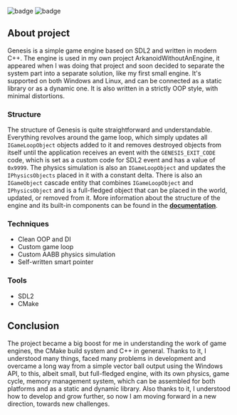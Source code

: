 ![badge](https://img.shields.io/static/v1?label=Language&message=C%2b%2b&color=blue&style=for-the-badge)
![badge](https://img.shields.io/static/v1?label=Platform&message=Windows/Linux&color=red&style=for-the-badge)

## About project
Genesis is a simple game engine based on SDL2 and written in modern C++. The engine is used in my own project ArkanoidWithoutAnEngine, it appeared when I was doing that project and soon decided to separate the system part into a separate solution, like my first small engine. It's supported on both Windows and Linux, and can be connected as a static library or as a dynamic one. It is also written in a strictly OOP style, with minimal distortions.

### Structure
The structure of Genesis is quite straightforward and understandable. Everything revolves around the game loop, which simply updates all `IGameLoopObject` objects added to it and removes destroyed objects from itself until the application receives an event with the `GENESIS_EXIT_CODE` code, which is set as a custom code for SDL2 event and has a value of `0x9999`. The physics simulation is also an `IGameLoopObject` and updates the `IPhysicsObjects` placed in it with a constant delta. There is also an `IGameObject` cascade entity that combines `IGameLoopObject` and `IPhysicsObject` and is a full-fledged object that can be placed in the world, updated, or removed from it. More information about the structure of the engine and its built-in components can be found in the [**documentation**](https://github.com/Atennop1/Genesis/blob/master/DOCUMENTATION.md).

### Techniques
- Clean OOP and DI
- Custom game loop
- Custom AABB physics simulation
- Self-written smart pointer

### Tools
- SDL2 
- CMake

## Conclusion 
The project became a big boost for me in understanding the work of game engines, the CMake build system and C++ in general. Thanks to it, I understood many things, faced many problems in development and overcame a long way from a simple vector ball output using the Windows API, to this, albeit small, but full-fledged engine, with its own physics, game cycle, memory management system, which can be assembled for both platforms and as a static and dynamic library. Also thanks to it, I understood how to develop and grow further, so now I am moving forward in a new direction, towards new challenges.
